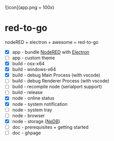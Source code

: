 ![icon](app.png = 100x)

red-to-go
================================


nodeRED + electron + awesome = red-to-go

- [x] app - bundle [NodeRED](https://github.com/node-red/node-red) with [Electron](https://github.com/electron/electron)
- [ ] app - custom theme
- [x] build - osx-x64
- [x] build - windows-x64
- [x] build - debug Main Process (with vscode)
- [ ] build - debug Renderer Process (with vscode)
- [ ] build - recompile node (serialport support)
- [ ] build - release
- [x] node - online status
- [x] node - system notification
- [ ] node - system tray
- [ ] node - browser
- [x] node - storage ([NeDB](https://github.com/louischatriot/nedb))
- [ ] doc - prerequisites + getting started
- [ ] doc - ghpage